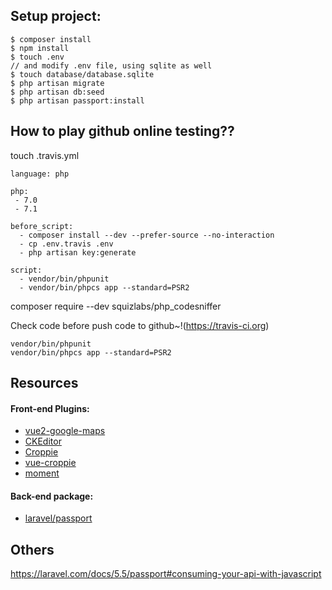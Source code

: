 ## Setup project: 
````
$ composer install  
$ npm install  
$ touch .env  
// and modify .env file, using sqlite as well 
$ touch database/database.sqlite  
$ php artisan migrate  
$ php artisan db:seed  
$ php artisan passport:install
```` 
  
## How to play github online testing??

touch .travis.yml

````
language: php

php:
 - 7.0
 - 7.1

before_script:
  - composer install --dev --prefer-source --no-interaction
  - cp .env.travis .env
  - php artisan key:generate

script:
  - vendor/bin/phpunit
  - vendor/bin/phpcs app --standard=PSR2
````

composer require --dev squizlabs/php_codesniffer

Check code before push code to github~!(https://travis-ci.org)
````
vendor/bin/phpunit
vendor/bin/phpcs app --standard=PSR2
````

## Resources  

#### Front-end Plugins:
- [vue2-google-maps](https://www.npmjs.com/package/vue2-google-maps)
- [CKEditor](https://ckeditor.com/builder)
- [Croppie](https://github.com/foliotek/croppie)
- [vue-croppie](https://github.com/jofftiquez/vue-croppie)
- [moment](https://momentjs.com/)

#### Back-end package:
- [laravel/passport](https://laravel.com/docs/5.4/passport)


## Others     
  
  https://laravel.com/docs/5.5/passport#consuming-your-api-with-javascript
